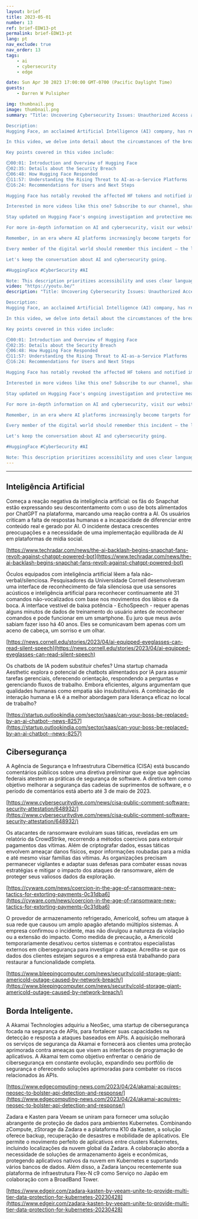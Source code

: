 ```yaml
---
layout: brief
title: 2023-05-01
number: 13
ref: brief-EDW13-pt
permalink: brief-EDW13-pt
lang: pt
nav_exclude: true
nav_order: 13
tags:
    - ai
    - cybersecurity
    - edge

date: Sun Apr 30 2023 17:00:00 GMT-0700 (Pacific Daylight Time)
guests:
    - Darren W Pulsipher

img: thumbnail.png
image: thumbnail.png
summary: "Title: Uncovering Cybersecurity Issues: Unauthorized Access at AI Company, Hugging Face

Description:
Hugging Face, an acclaimed Artificial Intelligence (AI) company, has recently identified unauthorized access to its platform, Spaces 🔍. This potentially unnerving breach may have exposed certain secrets, pushing the company to take immediate actions to safeguard user information.

In this video, we delve into detail about the circumstances of the breach, why it matters, and what actions Hugging Face is taking to foil future attacks - a must-watch for anyone keen on cybersecurity and AI 🛡️🤖. 

Key points covered in this video include:

⏲️00:01: Introduction and Overview of Hugging Face
⏲️02:35: Details about the Security Breach
⏲️06:48: How Hugging Face Responded
⏲️11:57: Understanding the Rising Threat to AI-as-a-Service Platforms
⏲️16:24: Recommendations for Users and Next Steps

Hugging Face has notably revoked the affected HF tokens and notified impacted users 📩. The company recommends users update their keys and switch to fine grain access tokens to fortify their accounts against any further threats. 

Interested in more videos like this one? Subscribe to our channel, share your thoughts in the comments, and don't forget to hit that like button! 🔔👇

Stay updated on Hugging Face's ongoing investigation and protective measures by following our social media pages: [Links to social media]

For more in-depth information on AI and cybersecurity, visit our website: [Link to the website]

Remember, in an era where AI platforms increasingly become targets for cybercriminals, security is not optional - it's a necessity!

Every member of the digital world should remember this incident – the lesson comes at a cost, don't make the cost any higher! 

Let's keep the conversation about AI and cybersecurity going. 

#HuggingFace #CyberSecurity #AI

Note: This description prioritizes accessibility and uses clear language. We update it regularly with fresh and engaging content, ensuring relevance and avoiding keyword stuffing.Blog: https://embracingdigital.org/brief-EDW70-itPodcast: https://share.transistor.fm/s/e48492ab"
video: "https://youtu.be/"
description: "Title: Uncovering Cybersecurity Issues: Unauthorized Access at AI Company, Hugging Face

Description:
Hugging Face, an acclaimed Artificial Intelligence (AI) company, has recently identified unauthorized access to its platform, Spaces 🔍. This potentially unnerving breach may have exposed certain secrets, pushing the company to take immediate actions to safeguard user information.

In this video, we delve into detail about the circumstances of the breach, why it matters, and what actions Hugging Face is taking to foil future attacks - a must-watch for anyone keen on cybersecurity and AI 🛡️🤖. 

Key points covered in this video include:

⏲️00:01: Introduction and Overview of Hugging Face
⏲️02:35: Details about the Security Breach
⏲️06:48: How Hugging Face Responded
⏲️11:57: Understanding the Rising Threat to AI-as-a-Service Platforms
⏲️16:24: Recommendations for Users and Next Steps

Hugging Face has notably revoked the affected HF tokens and notified impacted users 📩. The company recommends users update their keys and switch to fine grain access tokens to fortify their accounts against any further threats. 

Interested in more videos like this one? Subscribe to our channel, share your thoughts in the comments, and don't forget to hit that like button! 🔔👇

Stay updated on Hugging Face's ongoing investigation and protective measures by following our social media pages: [Links to social media]

For more in-depth information on AI and cybersecurity, visit our website: [Link to the website]

Remember, in an era where AI platforms increasingly become targets for cybercriminals, security is not optional - it's a necessity!

Every member of the digital world should remember this incident – the lesson comes at a cost, don't make the cost any higher! 

Let's keep the conversation about AI and cybersecurity going. 

#HuggingFace #CyberSecurity #AI

Note: This description prioritizes accessibility and uses clear language. We update it regularly with fresh and engaging content, ensuring relevance and avoiding keyword stuffing.Blog: https://embracingdigital.org/brief-EDW70-itPodcast: https://share.transistor.fm/s/e48492ab"
---
```






---

## Inteligência Artificial

Começa a reação negativa da inteligência artificial: os fãs do Snapchat estão expressando seu descontentamento com o uso de bots alimentados por ChatGPT na plataforma, marcando uma reação contra a AI. Os usuários criticam a falta de respostas humanas e a incapacidade de diferenciar entre conteúdo real e gerado por AI. O incidente destaca crescentes preocupações e a necessidade de uma implementação equilibrada de AI em plataformas de mídia social.

[https://www.techradar.com/news/the-ai-backlash-begins-snapchat-fans-revolt-against-chatgpt-powered-bot](https://www.techradar.com/news/the-ai-backlash-begins-snapchat-fans-revolt-against-chatgpt-powered-bot)

Óculos equipados com inteligência artificial lêem a fala não-verbal/silenciosa. Pesquisadores da Universidade Cornell desenvolveram uma interface de reconhecimento de fala silenciosa que usa sensores acústicos e inteligência artificial para reconhecer continuamente até 31 comandos não-vocalizados com base nos movimentos dos lábios e da boca. A interface vestível de baixa potência - EchoSpeech - requer apenas alguns minutos de dados de treinamento do usuário antes de reconhecer comandos e pode funcionar em um smartphone. Eu juro que meus avós sabiam fazer isso há 40 anos. Eles se comunicavam bem apenas com um aceno de cabeça, um sorriso e um olhar.

[https://news.cornell.edu/stories/2023/04/ai-equipped-eyeglasses-can-read-silent-speech](https://news.cornell.edu/stories/2023/04/ai-equipped-eyeglasses-can-read-silent-speech)

Os chatbots de IA podem substituir chefes? Uma startup chamada Aesthetic explora o potencial de chatbots alimentados por IA para assumir tarefas gerenciais, oferecendo orientação, respondendo a perguntas e gerenciando fluxos de trabalho. Embora eficientes, alguns argumentam que qualidades humanas como empatia são insubstituíveis. A combinação de interação humana e IA é a melhor abordagem para liderança eficaz no local de trabalho?

[https://startup.outlookindia.com/sector/saas/can-your-boss-be-replaced-by-an-ai-chatbot--news-8257](https://startup.outlookindia.com/sector/saas/can-your-boss-be-replaced-by-an-ai-chatbot--news-8257)

## Cibersegurança

A Agência de Segurança e Infraestrutura Cibernética (CISA) está buscando comentários públicos sobre uma diretiva preliminar que exige que agências federais atestem as práticas de segurança de software. A diretiva tem como objetivo melhorar a segurança das cadeias de suprimentos de software, e o período de comentários está aberto até 3 de maio de 2023.

[https://www.cybersecuritydive.com/news/cisa-public-comment-software-security-attestation/648932/](https://www.cybersecuritydive.com/news/cisa-public-comment-software-security-attestation/648932/)

Os atacantes de ransomware evoluíram suas táticas, reveladas em um relatório da CrowdStrike, recorrendo a métodos coercivos para extorquir pagamentos das vítimas. Além de criptografar dados, essas táticas envolvem ameaçar danos físicos, expor informações roubadas para a mídia e até mesmo visar famílias das vítimas. As organizações precisam permanecer vigilantes e adaptar suas defesas para combater essas novas estratégias e mitigar o impacto dos ataques de ransomware, além de proteger seus valiosos dados da exploração.

[https://cyware.com/news/coercion-in-the-age-of-ransomware-new-tactics-for-extorting-payments-0c31dba6](https://cyware.com/news/coercion-in-the-age-of-ransomware-new-tactics-for-extorting-payments-0c31dba6)

O provedor de armazenamento refrigerado, Americold, sofreu um ataque à sua rede que causou um amplo apagão afetando múltiplos sistemas. A empresa confirmou o incidente, mas não divulgou a natureza da violação ou a extensão do impacto. Como medida de precaução, a Americold temporariamente desativou certos sistemas e contratou especialistas externos em cibersegurança para investigar o ataque. Acredita-se que os dados dos clientes estejam seguros e a empresa está trabalhando para restaurar a funcionalidade completa.

[https://www.bleepingcomputer.com/news/security/cold-storage-giant-americold-outage-caused-by-network-breach/](https://www.bleepingcomputer.com/news/security/cold-storage-giant-americold-outage-caused-by-network-breach/)

## Borda Inteligente.

A Akamai Technologies adquiriu a NeoSec, uma startup de cibersegurança focada na segurança de APIs, para fortalecer suas capacidades na detecção e resposta a ataques baseados em APIs. A aquisição melhorará os serviços de segurança da Akamai e fornecerá aos clientes uma proteção aprimorada contra ameaças que visem as interfaces de programação de aplicativos. A Akamai tem como objetivo enfrentar o cenário de cibersegurança em constante evolução, expandindo seu portfólio de segurança e oferecendo soluções aprimoradas para combater os riscos relacionados às APIs.

[https://www.edgecomputing-news.com/2023/04/24/akamai-acquires-neosec-to-bolster-api-detection-and-response/](https://www.edgecomputing-news.com/2023/04/24/akamai-acquires-neosec-to-bolster-api-detection-and-response/)

Zadara e Kasten para Veeam se uniram para fornecer uma solução abrangente de proteção de dados para ambientes Kubernetes. Combinando zCompute, zStorage da Zadara e a plataforma K10 da Kasten, a solução oferece backup, recuperação de desastres e mobilidade de aplicativos. Ele permite o movimento perfeito de aplicativos entre clusters Kubernetes, incluindo localizações da nuvem global da Zadara. A colaboração aborda a necessidade de soluções de armazenamento ágeis e econômicas, protegendo aplicativos nativos da nuvem em Kubernetes e suportando vários bancos de dados. Além disso, a Zadara lançou recentemente sua plataforma de infraestrutura Flex-N c9 como Serviço no Japão em colaboração com a BroadBand Tower.

[https://www.edgeir.com/zadara-kasten-by-veeam-unite-to-provide-multi-tier-data-protection-for-kubernetes-20230428](https://www.edgeir.com/zadara-kasten-by-veeam-unite-to-provide-multi-tier-data-protection-for-kubernetes-20230428)


